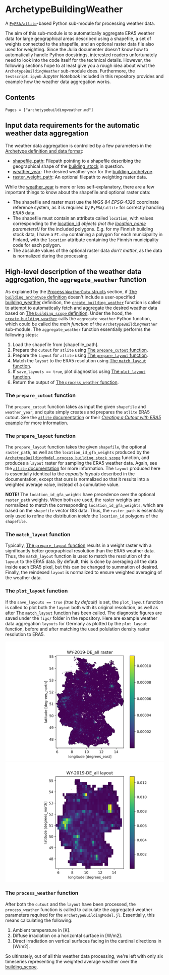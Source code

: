 # ArchetypeBuildingWeather

A [`PyPSA/atlite`](https://github.com/PyPSA/atlite)-based Python sub-module for processing weather data.

The aim of this sub-module is to automatically aggregate ERA5 weather data
for large geographical areas described using a shapefile,
a set of weights connected to the shapefile,
and an optional raster data file also used for weighting.
Since the Julia documenter doesn't know how to automatically handle Python
docstrings, interested readers unfortunately need to look into the code itself
for the technical details.
However, the following sections hope to at least give you a rough idea about what
the `ArchetypeBuildingWeather` sub-module does.
Furthermore, the `testscript.ipynb` *Jupyter Notebook* included in this
repository provides and example how the weather data aggregation works.


## Contents

```@contents
Pages = ["archetypebuildingweather.md"]
```


## Input data requirements for the automatic weather data aggregation

The weather data aggregation is controlled by a few parameters in the 
[Archetype definition and data format](@ref):
- [shapefile\_path](@ref): Filepath pointing to a shapefile describing the geographical shape of the [building\_stock](@ref) in question.
- [weather\_year](@ref): The desired weather year for the [building\_archetype](@ref).
- [raster\_weight\_path](@ref): An optional filepath to weighting raster data.

While the [weather\_year](@ref) is more or less self-explanatory,
there are a few important things to know about the shapefile and optional
raster data:
- The shapefile and raster must use the *WGS 84 EPSG:4326* coordinate reference system, as it is required by `PyPSA/atlite` for correctly handling *ERA5* data.
- The shapefile must contain an attribute called `location`, with values corresponding to the [location\_id](@ref) *objects (not the [location\_name](@ref) parameters!)* for the included polygons. E.g. for my Finnish building stock data, I have a `FI.shp` containing a polygon for each municipality in Finland, with the `location` attribute containing the Finnish municipality code for each polygon.
- The absolute values of the optional raster data *don't matter*, as the data is normalized during the processing.


## High-level description of the weather data aggregation, the `aggregate_weather` function

As explained by the [Process `WeatherData` structs](@ref) section,
if [The `building_archetype` definition](@ref) doesn't include a user-specified
[building\_weather](@ref) definition, the [`create_building_weather`](@ref)
function is called to attempt to automatically fetch and aggregate the desired
weather data based on [The `building_scope` definition](@ref).
Under the hood, the [`create_building_weather`](@ref) calls the
`aggregate_weather` Python function, which could be called the *main function*
of the `ArchetypeBuildingWeather` sub-module. The `aggregate_weather` function
essentially performs the following steps:

1. Load the shapefile from [shapefile\_path].
2. Prepare the `cutout` for `atlite` using [The `prepare_cutout` function](@ref).
3. Prepare the `layout` for `atlite` using [The `prepare_layout` function](@ref).
4. Match the `layout` to the ERA5 resolution using [The `match_layout` function](@ref).
5. If `save_layouts == true`, plot diagnostics using [The `plot_layout` function](@ref).
6. Return the output of [The `process_weather` function](@ref).


### The `prepare_cutout` function

The `prepare_cutout` function takes as input the given `shapefile` and
`weather_year`, and quite simply creates and prepares the `atlite` ERA5 cutout.
See the [`atlite` documentation](https://atlite.readthedocs.io/en/latest/introduction.html)
or their [*Creating a Cutout with ERA5* example](https://atlite.readthedocs.io/en/latest/examples/create_cutout.html) for more information.


### The `prepare_layout` function

The `prepare_layout` function takes the given `shapefile`, the optional
`raster_path`, as well as the `location_id_gfa_weights` produced by the
[`ArchetypeBuildingModel.process_building_stock_scope`](@ref) function,
and produces a `layout` raster for sampling the ERA5 weather data. Again, see the
[`atlite` documentation](https://atlite.readthedocs.io/en/latest/introduction.html)
for more information. The `layout` produced here is essentially identical to
the *capacity layouts* described in the documentation, except that ours is
normalized so that it results into a weighted average value,
instead of a cumulative value.

**NOTE!** The `location_id_gfa_weights` have precedence over the optional
`raster_path` weights. When both are used, the raster weights are normalized
to match the corresponding `location_id_gfa_weights`, which are based on the
`shapefile` vector GIS data. Thus, the `raster_path` is essentially only used
to refine the distribution *inside* the `location_id` polygons of the `shapefile`.


### The `match_layout` function

Typically, [The `prepare_layout` function](@ref) results in a weight raster
with a significantly better geographical resolution than the ERA5 weather data.
Thus, the `match_layout` function is used to match the resolution of the `layout`
to the ERA5 data. By default, this is done by averaging all the data inside each
ERA5 pixel, but this can be changed to summation of desired. Finally,
the reindexed `layout` is normalized to ensure weighted averaging of the weather
data.


### The `plot_layout` function

If the `save_layouts == true` *(true by default)* is set, the `plot_layout`
function is called to plot both the `layout` both with its original resolution,
as well as after [The `match_layout` function](@ref) has been called.
The diagnostic figures are saved under the `figs/` folder in the repository.
Here are example weather data aggregation `layouts` for Germany as plotted by
the `plot_layout` function, before and after matching the used polulation density
raster resolution to ERA5.

![DE_raster](WY-2019-DE_all_raster.png)
![DE_layout](WY-2019-DE_all_layout.png)


### The `process_weather` function

After both the `cutout` and the `layout` have been processed,
the `process_weather` function is called to calculate the aggregated weather
parameters required for the `ArchetypeBuildingModel.jl`. Essentially,
this means calculating the following:
1. Ambient temperature in [K].
2. Diffuse irradiation on a horizontal surface in [W/m2].
3. Direct irradiation on vertical surfaces facing in the cardinal directions in [W/m2].

So ultimately, out of all this weather data processing,
we're left with only six timeseries representing the weighted average weather
over the [building\_scope](@ref).